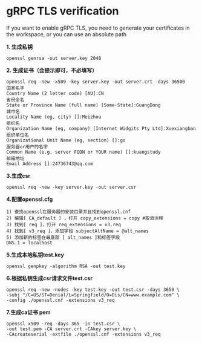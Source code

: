 # gRPC TLS verification

If you want to enable gRPC TLS, you need to generate your certificates in the workspace, or you can use an absolute path

**1. 生成私钥**

```shell
openssl genrsa -out server.key 2048
```

**2. 生成证书（会提示即可，不必填写）**

```shell
openssl req -new -x509 -key server.key -out server.crt -days 36500
国家名字
Country Name (2 letter code) [AU]:CN
省份全名
State or Province Name (full name) [Some-State]:GuangDong
城市名
Locality Name (eg, city) []:Meizhou
组织名
Organization Name (eg, company) [Internet Widgits Pty Ltd]:Xuexiangban
组织单位名
Organizational Unit Name (eg, section) []:go
服务器or用户的名字
Common Name (e.g. server FQDN or YOUR name) []:kuangstudy
邮箱地址
Email Address []:24736743@qq.com
```

**3.生成csr**

```shell
openssl req -new -key server.key -out server.csr
```

**4.配置openssl.cfg**

```shell
1) 查找openssl在服务器的安装目录并且找到openssl.cnf
2) 编辑[ CA_default ] ，打开 copy_extensions = copy #取消注释
3) 找到[ req ]，打开 req_extensions = v3.req
4) 找到[ v3_req ]，添加字段 subjectAltName = @alt_names
5) 添加新的标签在最底部 [ alt_names ]和标签字段
DNS.1 = localhost
```

**5.生成本地私钥test.key**

```shell
openssl genpkey -algorithm RSA -out test.key
```

**6.根据私钥生成csr请求文件test.csr**

```shell
openssl req -new -nodes -key test.key -out test.csr -days 3650 \
-subj "/C=US/ST=Denial/L=Springfield/O=Dis/CN=www.example.com" \
-config ./openssl.cnf -extensions v3_req
```

**7.生成ca证书 pem**

```shell
openssl x509 -req -days 365 -in test.csr \
-out test.pem -CA server.crt -CAkey server.key \
-CAcreateserial -extfile ./openssl.cnf -extensions v3_req
```

